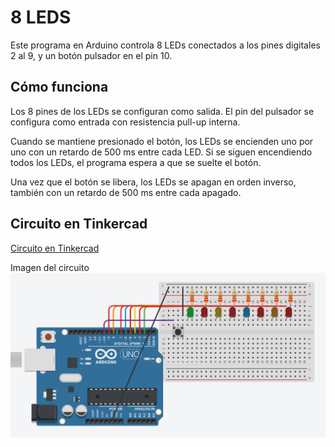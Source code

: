 # 8 LEDS

Este programa en Arduino controla 8 LEDs conectados a los pines digitales 2 al 9, y un botón pulsador en el pin 10.

## Cómo funciona

Los 8 pines de los LEDs se configuran como salida.
El pin del pulsador se configura como entrada con resistencia pull-up interna.

Cuando se mantiene presionado el botón, los LEDs se encienden uno por uno con un retardo de 500 ms entre cada LED.
Si se siguen encendiendo todos los LEDs, el programa espera a que se suelte el botón.

Una vez que el botón se libera, los LEDs se apagan en orden inverso, también con un retardo de 500 ms entre cada apagado.

## Circuito en Tinkercad

[Circuito en Tinkercad](https://www.tinkercad.com/things/lsbWHMrUVug-brilliant-curcan/editel?returnTo=https%3A%2F%2Fwww.tinkercad.com%2Fdashboard)

  Imagen del circuito
 ![Circuito](8_LEDS.png)
